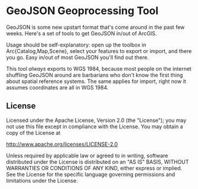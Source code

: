 GeoJSON Geoprocessing Tool
==========================

GeoJSON is some new upstart format that's come around in the past few weeks. Here's a set of tools to get GeoJSON in/out of ArcGIS.

Usage should be self-explanatory: open up the toolbox in Arc{Catalog,Map,Scene}, select your features to export or import, and there you go. Easy in/out of most GeoJSON you'll find out there.

This tool _always_ exports to WGS 1984, because most people on the internet shuffling GeoJSON around are barbarians who don't know the first thing about spatial reference systems. The same applies for import, right now it assumes coordinates are all in WGS 1984.

License
-------

Licensed under the Apache License, Version 2.0 (the "License"); you may not use this file except in compliance with the License. You may obtain a copy of the License at

   http://www.apache.org/licenses/LICENSE-2.0

Unless required by applicable law or agreed to in writing, software distributed under the License is distributed on an "AS IS" BASIS, WITHOUT WARRANTIES OR CONDITIONS OF ANY KIND, either express or implied. See the License for the specific language governing permissions and limitations under the License.


